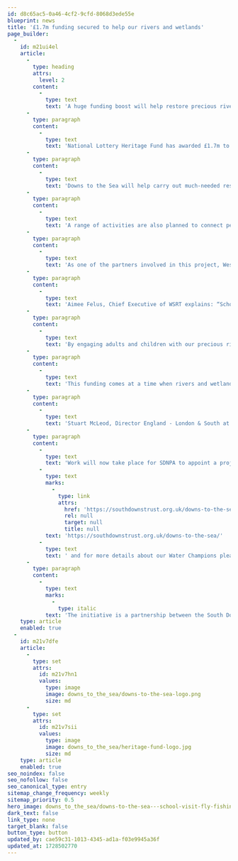 ```yaml
---
id: d8c65ac5-0a46-4cf2-9cfd-8068d3ede55e
blueprint: news
title: '£1.7m funding secured to help our rivers and wetlands'
page_builder:
  -
    id: m21ui4el
    article:
      -
        type: heading
        attrs:
          level: 2
        content:
          -
            type: text
            text: 'A huge funding boost will help restore precious rivers and wetlands across the South Downs region and help raise awareness about the vital importance of water in all our lives.'
      -
        type: paragraph
        content:
          -
            type: text
            text: 'National Lottery Heritage Fund has awarded £1.7m to the “Downs to the Sea” initiative, which will increase and restore a network of vital wetlands across and around the South Downs National Park.'
      -
        type: paragraph
        content:
          -
            type: text
            text: 'Downs to the Sea will help carry out much-needed restoration work to a number of internationally designated wildlife sites, such as RSPB Pulborough Brooks and Pagham Harbour in West Sussex. The initiative will restore 15 ponds in the National Park to create biodiversity hotspots and support the movement of wildlife between sites, increasing resilience to a warming climate.'
      -
        type: paragraph
        content:
          -
            type: text
            text: 'A range of activities are also planned to connect people with waterways, including volunteering to help rivers and social prescribing to tap into waters’ benefits for health and wellbeing.'
      -
        type: paragraph
        content:
          -
            type: text
            text: 'As one of the partners involved in this project, Western Sussex Rivers Trust (WSRT) will now be able to recruit two Water Champions to help lead community-based action and raise awareness of the importance of water in the landscape. '
      -
        type: paragraph
        content:
          -
            type: text
            text: 'Aimee Felus, Chief Executive of WSRT explains: “Schools will receive fun and interactive assembly presentations and workshops, supporting the National Curriculum Rivers topic with local information and ideas on how they can help their water environment. Alongside this we will work closely with parishes to raise awareness of local water issues and help them improve rivers in their local areas.'
      -
        type: paragraph
        content:
          -
            type: text
            text: 'By engaging adults and children with our precious riverscapes we aim to nurture a love for these special habitats and an understanding of the importance of protecting them for both wildlife and humans, for generations to come.”'
      -
        type: paragraph
        content:
          -
            type: text
            text: 'This funding comes at a time when rivers and wetlands are under increasing threat from climate change, water usage, pollution, flooding, drought, and fragmentation. Some two thirds of all freshwater species are supported by ponds and yet the UK has lost half of all its ponds since 1900. In the South Downs National Park, a survey of pond locations showed that almost 70 per cent are in poor condition, or have disappeared from the landscape, resulting in large swathes of downland where no water is available for wildlife.'
      -
        type: paragraph
        content:
          -
            type: text
            text: 'Stuart McLeod, Director England - London & South at The National Lottery Heritage Fund, said: “Talking with National Lottery players, we know that nature and the environment are incredibly important to them. That’s why we’re pleased to fund South Downs National Park Trust to deliver this project that will not only restore vital wetlands and ponds, but bring more people to appreciate and care for their waterways. At The National Lottery Heritage Fund, we’re incredibly proud to be playing a role in ensuring our natural heritage is safeguarded for generations to come, but also that the projects we fund give people the chance to connect with the nature and wildlife that is on their doorsteps.”'
      -
        type: paragraph
        content:
          -
            type: text
            text: 'Work will now take place for SDNPA to appoint a project team. For updates on this project visit '
          -
            type: text
            marks:
              -
                type: link
                attrs:
                  href: 'https://southdownstrust.org.uk/downs-to-the-sea/'
                  rel: null
                  target: null
                  title: null
            text: 'https://southdownstrust.org.uk/downs-to-the-sea/'
          -
            type: text
            text: ' and for more details about our Water Champions please keep an eye on our website and social media channels. '
      -
        type: paragraph
        content:
          -
            type: text
            marks:
              -
                type: italic
            text: 'The initiative is a partnership between the South Downs National Park Authority, South Downs National Park Trust, RSPB, Brighton & Hove City Council, Western Sussex Rivers Trust, and Writing Our Legacy.'
    type: article
    enabled: true
  -
    id: m21v7dfe
    article:
      -
        type: set
        attrs:
          id: m21v7hn1
          values:
            type: image
            image: downs_to_the_sea/downs-to-the-sea-logo.png
            size: md
      -
        type: set
        attrs:
          id: m21v7sii
          values:
            type: image
            image: downs_to_the_sea/heritage-fund-logo.jpg
            size: md
    type: article
    enabled: true
seo_noindex: false
seo_nofollow: false
seo_canonical_type: entry
sitemap_change_frequency: weekly
sitemap_priority: 0.5
hero_image: downs_to_the_sea/downs-to-the-sea---school-visit-fly-fishing-2.jpg
dark_text: false
link_type: none
target_blank: false
button_type: button
updated_by: cae59c31-1013-4345-ad1a-f03e9945a36f
updated_at: 1728502770
---
```

